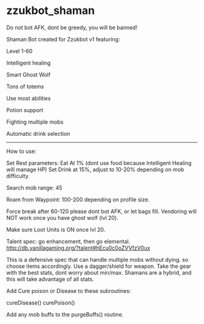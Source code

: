 # zzukbot_shaman
Do not bot AFK, dont be greedy, you will be banned!

Shaman Bot created for Zzukbot v1 featuring:

Level 1-60

Intelligent healing

Smart Ghost Wolf

Tons of totems

Use most abilities

Potion support

Fighting multiple mobs

Automatic drink selection

-------------------

How to use:

Set Rest parameters:
Eat At 1% (dont use food because Intelligent Healing will manage HP)
Set Drink at 15%, adjust to 10-20% depending on mob difficulty.

Search mob range: 45

Roam from Waypoint: 100-200 depending on profile size. 

Force break after 60-120 please dont bot AFK, or let bags fill. Vendoring will NOT work once you have ghost wolf (lvl 20).

Make sure Loot Units is ON once lvl 20.

Talent spec: go enhancement, then go elemental. http://db.vanillagaming.org/?talent#hEcu0c0oZVVfzV0ux

This is a defensive spec that can handle multiple mobs without dying. so choose items accordingly. Use a dagger/shield for weapon.
Take the gear with the best stats, dont worry about min/max. Shamans are a hybrid, and this will take advantage of all stats. 

Add Cure poison or Disease to these subroutines:

cureDisease() curePoison() 

Add any mob buffs to the purgeBuffs() routine.
